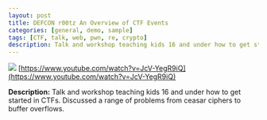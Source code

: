 ```yaml
---
layout: post
title: DEFCON r00tz An Overview of CTF Events
categories: [general, demo, sample]
tags: [CTF, talk, web, pwn, re, crypto]
description: Talk and workshop teaching kids 16 and under how to get started in CTFs. Discussed a range of problems from ceasar ciphers to buffer overflows.
---
```

![](https://www.youtube.com/watch?v=JcV-YegR9iQ)
[https://www.youtube.com/watch?v=JcV-YegR9iQ](https://www.youtube.com/watch?v=JcV-YegR9iQ)

**Description:** Talk and workshop teaching kids 16 and under how to get started in CTFs. Discussed a range of problems from ceasar ciphers to buffer overflows.
